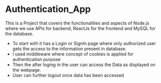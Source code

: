 # Authentication_App
This is a Project that covers the functionalities and aspects of Node.js where we use APIs for backend, ReactJs for the frontend and MySQL for the database.

- To start with it has a Login or SignIn page where only authorized user gets the access to the information present in database.
- I used middleware where concept of cookies is applied for authentication purpose
- Then the after loging in the user can access the Data as displayed on the webpage.
- User can further logout once data has been accessed
